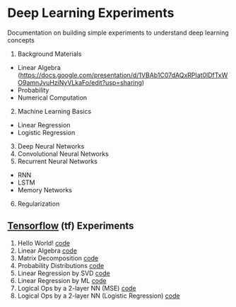 # Deep Learning Experiments
Documentation on building simple experiments to understand deep learning concepts

1. Background Materials
  - Linear Algebra (https://docs.google.com/presentation/d/1VBAb1C07dAQxRPIat0lDfTxWO9amnJvuHziNyVLkaFo/edit?usp=sharing)
  - Probability
  - Numerical Computation
2. Machine Learning Basics
  - Linear Regression
  - Logistic Regression
3. Deep Neural Networks
4. Convolutional Neural Networks
5. Recurrent Neural Networks
  - RNN
  - LSTM
  - Memory Networks
6. Regularization

## [Tensorflow](https://www.tensorflow.org/) (tf) Experiments
1. Hello World! [code](https://github.com/roatienza/Deep-Learning-Experiments/blob/master/Experiments/Tensorflow/Intro/hello.py) 
2. Linear Algebra [code](https://github.com/roatienza/Deep-Learning-Experiments/blob/master/Experiments/Tensorflow/Math/linear_algebra.py)
3. Matrix Decomposition [code](https://github.com/roatienza/Deep-Learning-Experiments/blob/master/Experiments/Tensorflow/Math/decomposition.py)
4. Probability Distributions [code](https://github.com/roatienza/Deep-Learning-Experiments/blob/master/Experiments/Tensorflow/Probability/distributions.py)
5. Linear Regression by SVD [code](https://github.com/roatienza/Deep-Learning-Experiments/blob/master/Experiments/Tensorflow/Regression/linear_inv.py)
6. Linear Regression by ML [code](https://github.com/roatienza/Deep-Learning-Experiments/blob/master/Experiments/Tensorflow/Regression/linear_regression.py)
7. Logical Ops by a 2-layer NN (MSE) [code](https://github.com/roatienza/Deep-Learning-Experiments/blob/master/Experiments/Tensorflow/Neural_Networks/logic_gate.py)
8. Logical Ops by a 2-layer NN (Logistic Regression) [code](https://github.com/roatienza/Deep-Learning-Experiments/blob/master/Experiments/Tensorflow/Neural_Networks/logic_gate_logits.py)
